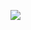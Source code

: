<img src="https://capsule-render.vercel.app/api?
          type=waving&color=0:ed9d0b,100:f94001&height=180&section=header&text=SEONGHUN%20STUDYROOM!!!&fontSize=32&animation=fadeln&fontAlignY=36&fontColor=fffff"/>





















<!--
**SE0NGHUNJE0NG/SE0NGHUNJE0NG** is a ✨ _special_ ✨ repository because its `README.md` (this file) appears on your GitHub profile.

Here are some ideas to get you started
- 🔭 I’m currently working on ...
- 🌱 I’m currently learning ...
- 👯 I’m looking to collaborate on ...
- 🤔 I’m looking for help with ...
- 💬 Ask me about ...
- 📫 How to reach me: ...
- 😄 Pronouns: ...
- ⚡ Fun fact: ...
-->
